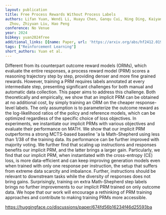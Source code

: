 ```yaml
---
layout: publication
title: Free Process Rewards Without Process Labels
authors: Lifan Yuan, Wendi Li, Huayu Chen, Ganqu Cui, Ning Ding, Kaiyan Zhang, Bowen
  Zhou, Zhiyuan Liu, Hao Peng
conference: No Venue
year: 2024
bibkey: yuan2024free
additional_links: [{name: Paper, url: 'https://arxiv.org/abs/hf2412.01981'}]
tags: ["Reinforcement Learning"]
short_authors: Yuan et al.
---
```

Different from its counterpart outcome reward models (ORMs), which evaluate the entire responses, a process reward model (PRM) scores a reasoning trajectory step by step, providing denser and more fine grained rewards. However, training a PRM requires labels annotated at every intermediate step, presenting significant challenges for both manual and automatic data collection. This paper aims to address this challenge. Both theoretically and empirically, we show that an implicit PRM can be obtained at no additional cost, by simply training an ORM on the cheaper response-level labels. The only assumption is to parameterize the outcome reward as the log-likelihood ratios of the policy and reference models, which can be optimized regardless of the specific choice of loss objectives. In experiments, we instantiate our implicit PRMs with various objectives and evaluate their performance on MATH. We show that our implicit PRM outperforms a strong MCTS-based baseline \'a la Math-Shepherd using less than 1/38 of the training data. Its performance can be further improved with majority voting. We further find that scaling up instructions and responses benefits our implicit PRM, and the latter brings a larger gain. Particularly, we find that our implicit PRM, when instantiated with the cross-entropy (CE) loss, is more data-efficient and can keep improving generation models even when trained with only one response per instruction, the setup that suffers from extreme data scarcity and imbalance. Further, instructions should be relevant to downstream tasks while the diversity of responses does not bring gains. Surprisingly, training on extra Math-Shepherd step labels brings no further improvements to our implicit PRM trained on only outcome data. We hope that our work will encourage a rethinking of PRM training approaches and contribute to making training PRMs more accessible.

https://huggingface.co/discussions/paper/674fd56b16234f46d25593ba